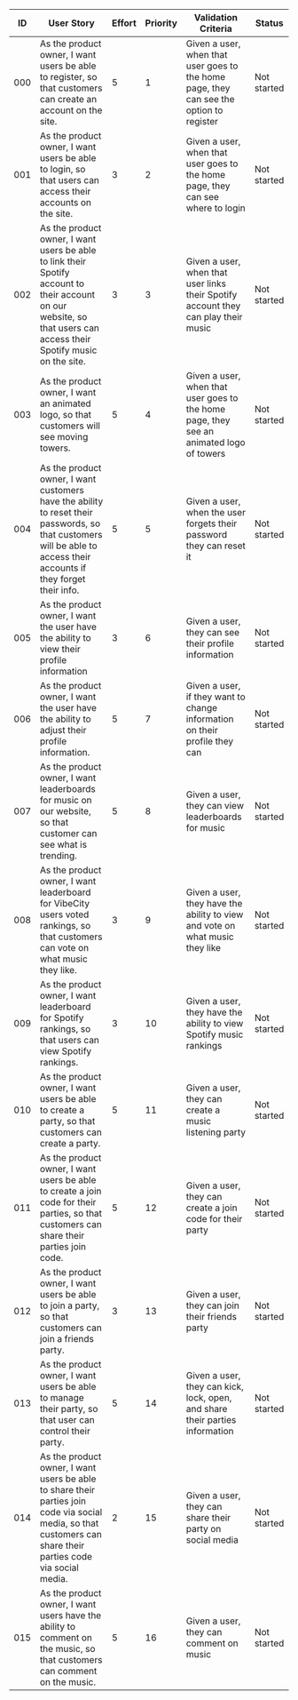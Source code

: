 | ID | User Story | Effort | Priority | Validation Criteria | Status |
|----|------------|--------|----------|---------------------|--------|
| 000 | As the product owner, I want users be able to register, so that customers can create an account on the site. | 5 | 1 | Given a user, when that user goes to the home page, they can see the option to register| Not started |
| 001 | As the product owner, I want users be able to login, so that users can access their accounts on the site. | 3 | 2 | Given a user, when that user goes to the home page, they can see where to login | Not started |
| 002 | As the product owner, I want users be able to link their Spotify account to their account on our website, so that users can access their Spotify music on the site. | 3 | 3 | Given a user, when that user links their Spotify account they can play their music | Not started |
| 003 | As the product owner, I want an animated logo, so that customers will see moving towers. | 5 | 4 | Given a user, when that user goes to the home page, they see an animated logo of towers | Not started |
| 004 | As the product owner, I want customers have the ability to reset their passwords, so that customers will be able to access their accounts if they forget their info. | 5 | 5 | Given a user, when the user forgets their password they can reset it| Not started |
| 005 | As the product owner, I want the user have the ability to view their profile information | 3 | 6 | Given a user, they can see their profile information | Not started |
| 006 | As the product owner, I want the user have the ability to adjust their profile information. | 5 | 7 | Given a user, if they want to change information on their profile they can | Not started |
| 007 | As the product owner, I want leaderboards for music on our website, so that customer can see what is trending. | 5 | 8 | Given a user, they can view leaderboards for music | Not started |
| 008 | As the product owner, I want leaderboard for VibeCity users voted rankings, so that customers can vote on what music they like. | 3 | 9 | Given a user, they have the ability to view and vote on what music they like | Not started |
| 009 | As the product owner, I want leaderboard for Spotify rankings, so that users can view Spotify rankings. | 3 | 10 | Given a user, they have the ability to view Spotify music rankings | Not started |
| 010 | As the product owner, I want users be able to create a party, so that customers can create a party. | 5 | 11 | Given a user, they can create a music listening party| Not started |
| 011 | As the product owner, I want users be able to create a join code for their parties, so that customers can share their parties join code. | 5 | 12 | Given a user, they can create a join code for their party| Not started |
| 012 | As the product owner, I want users be able to join a party, so that customers can join a friends party. | 3 | 13 | Given a user, they can join their friends party| Not started |
| 013 | As the product owner, I want users be able to manage their party, so that user can control their party. | 5 | 14 | Given a user, they can kick, lock, open, and share their parties information| Not started |
| 014 | As the product owner, I want users be able to share their parties join code via social media, so that customers can share their parties code via social media. | 2 | 15 | Given a user, they can share their party on social media| Not started |
| 015 | As the product owner, I want users have the ability to comment on the music, so that customers can comment on the music. | 5 | 16 | Given a user, they can comment on music| Not started |







